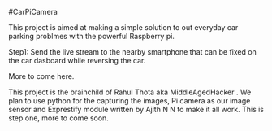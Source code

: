 #CarPiCamera

This project is aimed at making a simple solution to out everyday car parking problmes with the powerful Raspberry pi. 

Step1: Send the live stream to the nearby smartphone that can be fixed on the car dasboard while reversing the car. 

More to come here. 

This project is the brainchild of Rahul Thota aka MiddleAgedHacker . We plan to use python for the capturing the images, Pi camera as our image sensor and Exprestify module written by Ajith N N to make it all work. This is step one, more to come soon.
